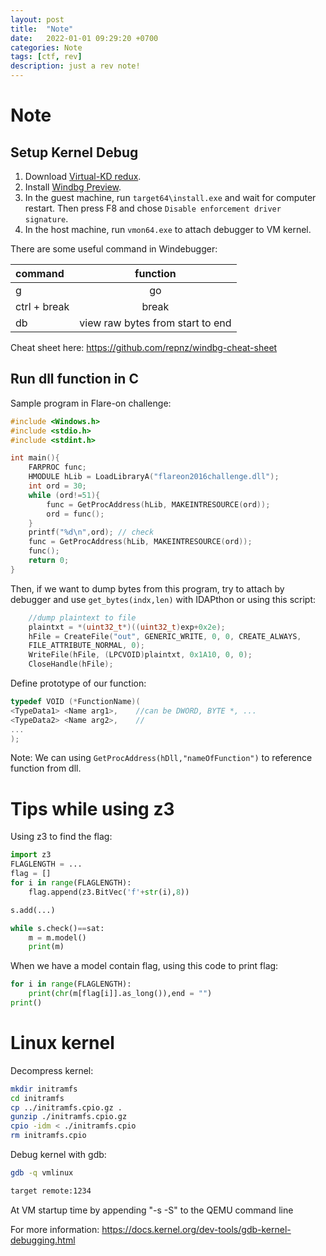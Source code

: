 ```yaml
---
layout: post
title:  "Note"
date:   2022-01-01 09:29:20 +0700
categories: Note
tags: [ctf, rev]
description: just a rev note!
---
```


# Note

## Setup Kernel Debug

1. Download [Virtual-KD redux](https://github.com/4d61726b/VirtualKD-Redux).
2. Install [Windbg Preview](https://www.google.com/url?sa=t&rct=j&q=&esrc=s&source=web&cd=&ved=2ahUKEwi11Myk0Ob7AhXltlYBHeXlDsgQFnoECAsQAQ&url=https%3A%2F%2Fwww.microsoft.com%2Fstore%2Fapps%2F9pgjgd53tn86&usg=AOvVaw3WMwYktm6pOGcpYO-JxdQ3).
3. In the guest machine, run `target64\install.exe` and wait for computer restart. Then press F8 and chose `Disable enforcement driver signature`.
4. In the host machine, run `vmon64.exe` to attach debugger to VM kernel.

There are some useful command in Windebugger:

| command | function |
|:-------- |:--------:|
| g     |  go   |
|  ctrl + break     |   break   |
| db <start> <end> | view raw bytes from start to end |


Cheat sheet here: https://github.com/repnz/windbg-cheat-sheet
    
## Run dll function in C
    
Sample program in Flare-on challenge:

```c
#include <Windows.h>
#include <stdio.h>
#include <stdint.h>

int main(){
	FARPROC func;
	HMODULE hLib = LoadLibraryA("flareon2016challenge.dll");
	int ord = 30;
	while (ord!=51){
		func = GetProcAddress(hLib, MAKEINTRESOURCE(ord));
		ord = func();
	}
	printf("%d\n",ord); // check
	func = GetProcAddress(hLib, MAKEINTRESOURCE(ord));
	func();
	return 0;
}
```

Then, if we want to dump bytes from this program, try to attach by debugger and use `get_bytes(indx,len)` with IDAPthon or using this script:
    
```c
    //dump plaintext to file
	plaintxt = *(uint32_t*)((uint32_t)exp+0x2e);
	hFile = CreateFile("out", GENERIC_WRITE, 0, 0, CREATE_ALWAYS, 
	FILE_ATTRIBUTE_NORMAL, 0);
	WriteFile(hFile, (LPCVOID)plaintxt, 0x1A10, 0, 0);
	CloseHandle(hFile);
```

Define prototype of our function:
    
```c
typedef VOID (*FunctionName)(
<TypeData1> <Name arg1>,    //can be DWORD, BYTE *, ...
<TypeData2> <Name arg2>,    //
...
);
```
Note: We can using `GetProcAddress(hDll,"nameOfFunction")` to reference function from dll.

# Tips while using z3

Using z3 to find the flag:
    
```python
import z3
FLAGLENGTH = ...
flag = []
for i in range(FLAGLENGTH):
    flag.append(z3.BitVec('f'+str(i),8))

s.add(...)

while s.check()==sat:
    m = m.model()
    print(m)
```
    
When we have a model contain flag, using this code to print flag:
```python
for i in range(FLAGLENGTH):
    print(chr(m[flag[i]].as_long()),end = "")
print()
```

# Linux kernel

Decompress kernel:

```bash
mkdir initramfs
cd initramfs
cp ../initramfs.cpio.gz .
gunzip ./initramfs.cpio.gz
cpio -idm < ./initramfs.cpio
rm initramfs.cpio
```

Debug kernel with gdb:
```bash
gdb -q vmlinux

target remote:1234
```
At VM startup time by appending "-s -S" to the QEMU command line

For more information: https://docs.kernel.org/dev-tools/gdb-kernel-debugging.html